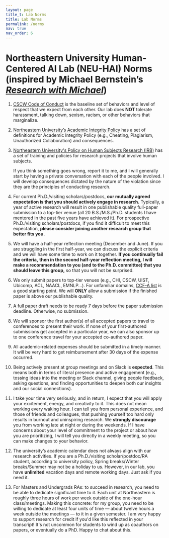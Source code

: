 ```yaml
---
layout: page
title_t: Lab Norms
title: Lab Norms
permalink: /norms
nav: true
nav_order: 6
---
```



# **Northeastern University Human-Centered AI Lab (NEU-HAI) Norms** (inspired by Michael Bernstein’s [*Research with Michael*](https://hci.stanford.edu/msb/gettingstarted/))

1. [CSCW Code of Conduct](https://www.google.com/url?q=https://cscw.acm.org/2020/code-of-conduct/&sa=D&source=docs&ust=1710728067453824&usg=AOvVaw2dbnKLhVRHz9gM4H8rJfdn) is the baseline set of behaviors and level of respect that we expect from each other. Our lab does **NOT** tolerate harassment, talking down, sexism, racism, or other behaviors that marginalize. 

2. [Northeastern University’s Academic Integrity Policy](https://osccr.sites.northeastern.edu/academic-integrity-policy/) has a set of definitions for Academic Integrity Policy (e.g., Cheating, Plagiarism, Unauthorized Collaboration) and consequences. 

3. [Northeastern University's Policy on Human Subjects Research (IRB)](https://policies.northeastern.edu/policy505/) has a set of training and policies for research projects that involve human subjects. 

   If you think something goes wrong, report it to me, and I will generally start by having a private conversation with each of the people involved. I will develop consequences dictated by the nature of the violation since they are the principles of conducting research. 

4. For current Ph.D./visiting scholars/postdocs, **our mutually agreed expectation is that you should actively engage in research.** Typically, a year of active research will result in one publishable quality full-paper submission to a top-tier venue (all 20 B.S./M.S./Ph.D. students I have mentored in the past five years have achieved it). For prospective Ph.D./visiting scholars/postdocs, if you find it difficult to meet this expectation, **please consider joining another research group that better fits you.** 

5. We will have a half-year reflection meeting (December and June). If you are struggling in the first half-year, we can discuss the explicit criteria and we will have some time to work on it together. **If you continually fail the criteria,** **then in the second half-year reflection meeting, I will make a recommendation to you (and to the Ph.D. committee) that you should leave this group,** so that you will not be surprised.

6. We only submit papers to top-tier venues (e.g., CHI, CSCW, UIST, Ubicomp, ACL, NAACL, EMNLP...). For unfamiliar domains, [CCF-A list](https://www.ccf.org.cn/en/Bulletin/2019-05-13/663884.shtml) is a good starting point. We will **ONLY** allow a submission if the finished paper is above our publishable quality. 

7. A full paper draft needs to be ready 7 days before the paper submission deadline. Otherwise, no submission.

8. We will sponsor the first author(s) of all accepted papers to travel to conferences to present their work. If none of your first-authored submissions get accepted in a particular year, we can also sponsor up to one conference travel for your accepted co-authored paper. 

9. All academic-related expenses should be submitted in a timely manner. It will be very hard to get reimbursement after 30 days of the expense occurred.

10. Being actively present at group meetings and on Slack is **expected**. This means both in terms of literal presence and active engagement (e.g., tossing ideas into the meeting or Slack channel, giving people feedback, asking questions, and finding opportunities to deepen both our insights and our social connections).

11. I take your time very seriously, and in return, I expect that you will apply your excitement, energy, and creativity to it. This does not mean working every waking hour. I can tell you from personal experience, and those of friends and colleagues, that pushing yourself too hard only results in burnout and uninspiring research. We **strongly discourage** you from working late at night or during the weekends. If I have concerns about your level of commitment to the project or about how you are prioritizing, I will tell you directly in a weekly meeting, so you can make changes to your behavior. 

12. The university’s academic calendar does not always align with our research activities. If you are a Ph.D./visiting scholar/postdoc/RA student, according to university policy, Spring breaks/Winter breaks/Summer may not be a holiday to us. However, in our lab, you have **unlimited** vacation days and remote working days. Just ask if you need it.

13. For Masters and Undergrads RAs: to succeed in research, you need to be able to dedicate significant time to it. Each unit at Northeastern is roughly three hours of work per week outside of the one-hour class/meetings. Making this concrete: for my group, you need to be willing to dedicate at least four units of time — about twelve hours a week outside the meetings — to it in a given semester. I am very happy to support research for credit if you'd like this reflected in your transcript\! It's not uncommon for students to wind up as coauthors on papers, or eventually do a PhD. Happy to chat about this.